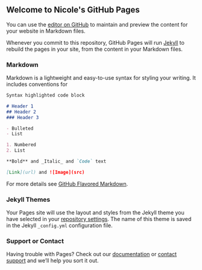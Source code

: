 ## Welcome to Nicole's GitHub Pages

You can use the [editor on GitHub](https://github.com/nicole-kenobi/kenobi-test/edit/master/index.md) to maintain and preview the content for your website in Markdown files.

Whenever you commit to this repository, GitHub Pages will run [Jekyll](https://jekyllrb.com/) to rebuild the pages in your site, from the content in your Markdown files.

### Markdown

Markdown is a lightweight and easy-to-use syntax for styling your writing. It includes conventions for

```markdown
Syntax highlighted code block

# Header 1
## Header 2
### Header 3

- Bulleted
- List

1. Numbered
2. List

**Bold** and _Italic_ and `Code` text

[Link](url) and ![Image](src)
```

For more details see [GitHub Flavored Markdown](https://guides.github.com/features/mastering-markdown/).

### Jekyll Themes

Your Pages site will use the layout and styles from the Jekyll theme you have selected in your [repository settings](https://github.com/nicole-kenobi/kenobi-test/settings). The name of this theme is saved in the Jekyll `_config.yml` configuration file.

### Support or Contact

Having trouble with Pages? Check out our [documentation](https://help.github.com/categories/github-pages-basics/) or [contact support](https://github.com/contact) and we’ll help you sort it out.

<script type="text/javascript">
  (function(){
    var useriq=window._uiq=window._uiq||[];useriq.invoked&&window.console&&console.error&&console.error("Useriq snippet already exists."),useriq.invoked=!0,useriq.methods=["setSiteId","startTracker","setDoNotTrack","identify","track","group"],useriq.factory=function(e){return function(){var r=Array.prototype.slice.call(arguments);return r.unshift(e),useriq.push(r),useriq}};for(var i=0;i<useriq.methods.length;i++){var key=useriq.methods[i];useriq[key]=useriq.factory(key)} 
    // We have dynamically assigned your useriq_site_id
    var useriq_site_id = "508052301"
    //All green highlights indicate the areas in the UserIQ script that should contain your own variables
    // user id is required
    var user_id = "INSERT_YOUR_APP_USER_ID_HERE"
    // account id is required for account analytics
    var account_id = "INSERT_YOUR_APP_ACCOUNT_ID_HERE"
    useriq.setSiteId(useriq_site_id)
    useriq.identify(user_id, {
      user_name: 'INSERT_USER_NAME_HERE',
      account_id: account_id,
      account_name: 'INSERT_ACCOUNT_NAME_HERE',
      user_email: 'INSERT_USER_EMAIL_HERE',
      signup_date: 'INSERT_USER_SIGNUP_DATE_HERE_YYYY-MM-DD',
    })
    useriq.startTracker()
    var d=document, g=d.createElement("script"), s=d.getElementsByTagName("script")[0]; g.type="text/javascript";
    g.defer=true; g.async=true; g.src="https://feed.useriq.com/useriq.js"; s.parentNode.insertBefore(g,s);
  })();
</script>
